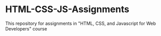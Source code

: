# HTML-CSS-JS-Assignments
This repository for assignments in "HTML, CSS, and Javascript for Web Developers" course
